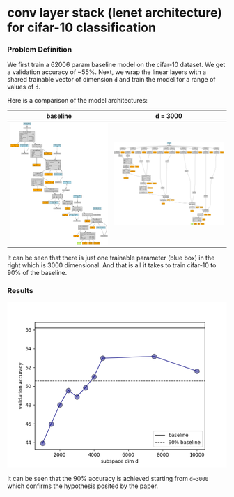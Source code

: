 # conv layer stack (lenet architecture) for cifar-10 classification

### Problem Definition

We first train a 62006 param baseline model on the cifar-10 dataset. We get a validation accuracy of ~55%.
Next, we wrap the linear layers with a shared trainable vector of dimension `d` and train the model for a range of values of `d`.

Here is a comparison of the model architectures:

| baseline                                          | d = 3000                                               |
|---------------------------------------------------|--------------------------------------------------------|
| ![baseline](./plot/baseline.png "baseline model") | ![subspace](./plot/intrinsic_dim.png "subspace model") |

It can be seen that there is just one trainable parameter (blue box) in the right which is 3000 dimensional. And that is all it takes to train cifar-10 to 90% of the baseline.

### Results

![performance for various values of d](./plot/cifar10-62006D.png "performance for various values of d")

It can be seen that the 90% accuracy is achieved starting from `d=3000` which confirms the hypothesis posited by the paper.
